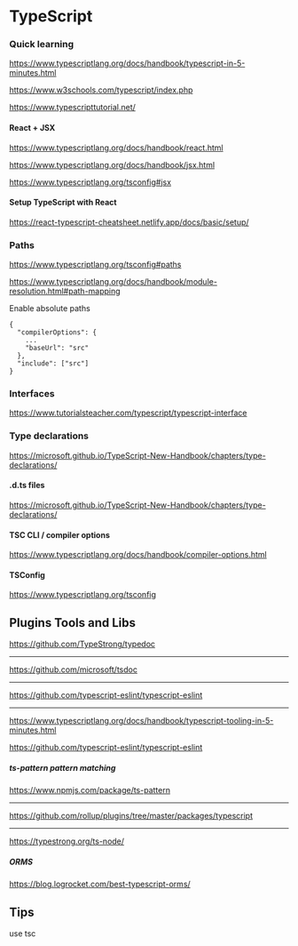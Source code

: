# TypeScript

### Quick learning

https://www.typescriptlang.org/docs/handbook/typescript-in-5-minutes.html

https://www.w3schools.com/typescript/index.php

https://www.typescripttutorial.net/


#### React + JSX

https://www.typescriptlang.org/docs/handbook/react.html

https://www.typescriptlang.org/docs/handbook/jsx.html

https://www.typescriptlang.org/tsconfig#jsx

#### Setup TypeScript with React

https://react-typescript-cheatsheet.netlify.app/docs/basic/setup/


### Paths

https://www.typescriptlang.org/tsconfig#paths

https://www.typescriptlang.org/docs/handbook/module-resolution.html#path-mapping


Enable absolute paths
```
{
  "compilerOptions": {
    ...
    "baseUrl": "src"
  },
  "include": ["src"]
}

```

### Interfaces
https://www.tutorialsteacher.com/typescript/typescript-interface

### Type declarations

https://microsoft.github.io/TypeScript-New-Handbook/chapters/type-declarations/

#### .d.ts files
https://microsoft.github.io/TypeScript-New-Handbook/chapters/type-declarations/


#### TSC CLI / compiler options
https://www.typescriptlang.org/docs/handbook/compiler-options.html


#### TSConfig
https://www.typescriptlang.org/tsconfig

## Plugins Tools and Libs


https://github.com/TypeStrong/typedoc

---

https://github.com/microsoft/tsdoc

---

https://github.com/typescript-eslint/typescript-eslint

---

https://www.typescriptlang.org/docs/handbook/typescript-tooling-in-5-minutes.html

https://github.com/typescript-eslint/typescript-eslint

##### ts-pattern pattern matching
https://www.npmjs.com/package/ts-pattern


---

https://github.com/rollup/plugins/tree/master/packages/typescript

---

https://typestrong.org/ts-node/

##### ORMS
https://blog.logrocket.com/best-typescript-orms/

## Tips

use tsc 
